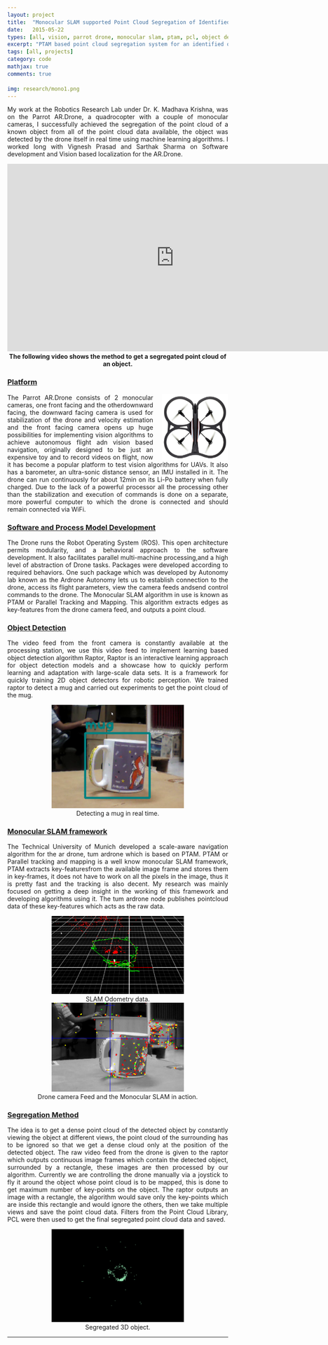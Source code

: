 ```yaml
---
layout: project
title:  "Monocular SLAM supported Point Cloud Segregation of Identified objects"
date:   2015-05-22
types: [all, vision, parrot drone, monocular slam, ptam, pcl, object detection]
excerpt: "PTAM based point cloud segregation system for an identified object in a visual SLAM system"
tags: [all, projects]
category: code
mathjax: true
comments: true

img: research/mono1.png
---
```



<p style="text-align: justify; "> My work at the Robotics Research Lab under Dr. K. Madhava Krishna, was on the Parrot AR.Drone, a quadrocopter with a couple of monocular cameras, I successfully achieved the segregation of the point cloud of a known object from all of the point cloud data available, the object was detected by the drone itself in real time using machine learning algorithms. I worked long with Vignesh Prasad and Sarthak Sharma on Software development and Vision based localization for the AR.Drone.</p>

<div class="imgcap">
<div align="centre">
<iframe width="760" height="428" src="https://www.youtube.com/embed/ram95KVJxMM?rel=0&amp;controls=1&amp;autoplay=0&amp;loop=1&amp;rel=0&amp;showinfo=0" frameborder="0" allowfullscreen></iframe>
</div>
<div class="thecap" align="middle"><b>The following video shows the method to get a segregated point cloud of an object.</b> </div>
</div>

### <u>Platform</u>
<img style="float:right;margin:0px 0px 0px 20px" src="/assets/research/ardrone2.jpg" width="30%" > 
<p style="text-align: justify; "> The Parrot AR.Drone consists of 2 monocular cameras, one front facing and the otherdownward facing, the downward facing camera is used for stabilization of the drone and velocity estimation and the front facing camera opens up huge possibilities for implementing vision algorithms to achieve autonomous flight adn vision based navigation, originally designed to be just an expensive toy and to record videos on flight, now it has become a popular platform to test vision algorithms for UAVs. It also has a barometer, an ultra-sonic distance sensor, an IMU installed in it. The drone can run continuously for about 12min on its Li-Po battery when fully charged. Due to the lack of a powerful processor all the processing other than the stabilization and execution of commands is done on a separate, more powerful computer to which the drone is connected and should remain connected via WiFi.</p>

### <u>Software and Process Model Development</u>
<p style="text-align: justify; "> The Drone runs the Robot Operating System (ROS). This open architecture permits modularity, and a behavioral approach to the software development. It also facilitates parallel multi-machine processing,and a high level of abstraction of Drone tasks. Packages were developed according to required behaviors. One such package which was developed by Autonomy lab known as the Ardrone Autonomy lets us to establish connection to the drone, access its flight parameters, view the camera feeds andsend control commands to the drone. The Monocular SLAM algorithm in use is known as PTAM or Parallel Tracking and Mapping. This algorithm extracts edges as key-features from the drone camera feed, and outputs a point cloud.</p>


### <u>Object Detection</u>
<p style="text-align: justify; "> The video feed from the front camera is constantly available at the processing station, we use this video feed to implement learning based object detection algorithm Raptor, Raptor is an interactive learning approach for object detection models and a showcase how to quickly perform learning and adaptation with large-scale data sets. It is a framework for quickly training 2D object detectors for robotic perception. We trained raptor   to detect a mug and carried out experiments to get the point cloud of the mug.</p>
<div class="imgcap">
<center><img src="/assets/research/mono1.png" width="60%"></center>
<div class="thecap" align="middle">Detecting a mug in real time.</div>
</div>

### <u>Monocular SLAM framework</u>

<p style="text-align: justify; "> The Technical University of Munich developed a scale-aware navigation algorithm for the ar drone, tum ardrone which is based on PTAM. PTAM or Parallel tracking and mapping is a well know monocular SLAM framework, PTAM extracts key-featuresfrom the available image frame and stores them in key-frames, it does not have to work on all the pixels in the image, thus it is pretty fast and the tracking is also decent. My research was mainly focused on getting a deep insight in the working of this framework and developing algorithms using it. The tum ardrone node publishes pointcloud data of these key-features which acts as the raw data.</p>


<div class="imgcap">
<center><img src="/assets/research/mono3.png" width="60%"></center>
<div class="thecap" align="middle">SLAM Odometry data.</div>
</div>

<div class="imgcap">
<center><img src="/assets/research/mono2.png" width="60%"></center>
<div class="thecap" align="middle">Drone camera Feed and the Monocular SLAM in action.</div>
</div>


### <u>Segregation Method</u>
<p style="text-align: justify; "> The idea is to get a dense point cloud of the detected object by constantly viewing the object at different views, the point cloud of the surrounding has to be ignored so that we get a dense cloud only at the position of the detected object. The raw video feed from the drone is given to the raptor which outputs continuous image frames which contain the detected object, surrounded by a rectangle, these images are then processed by our algorithm. Currently we are controlling the drone manually via a joystick to fly it around the object whose point cloud is to be mapped, this is done to get maximum number of key-points on the object. The raptor outputs an image with a rectangle, the algorithm would save only the key-points which are inside this rectangle and would ignore the others, then we take multiple views and save the point cloud data. Filters from the Point Cloud Library, PCL were then used to get the final segregated point cloud data and saved.</p>

<div class="imgcap">
<center><img  src="/assets/research/mono4.png" width="60%"></center>
<div class="thecap" align="middle">Segregated 3D object.</div>
</div>





------